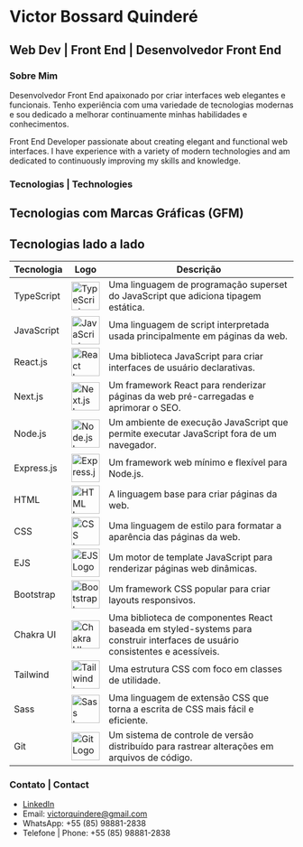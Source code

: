 # Victor Bossard Quinderé

## Web Dev | Front End | Desenvolvedor Front End

### Sobre Mim
Desenvolvedor Front End apaixonado por criar interfaces web elegantes e funcionais. Tenho experiência com uma variedade de tecnologias modernas e sou dedicado a melhorar continuamente minhas habilidades e conhecimentos.

Front End Developer passionate about creating elegant and functional web interfaces. I have experience with a variety of modern technologies and am dedicated to continuously improving my skills and knowledge.

### Tecnologias | Technologies
## Tecnologias com Marcas Gráficas (GFM)


## Tecnologias lado a lado

| Tecnologia | Logo | Descrição |
|---|---|---|
| TypeScript | <img src="https://raw.githubusercontent.com/microsoft/TypeScript/master/doc/typescript.svg" alt="TypeScript Logo" width="50" height="50" title="TypeScript"> | Uma linguagem de programação superset do JavaScript que adiciona tipagem estática. |
| JavaScript | <img src="https://upload.wikimedia.org/wikipedia/commons/thumb/9/99/JavaScript_logo.svg/1200px-JavaScript_logo.svg.png" alt="JavaScript Logo" width="50" height="50" title="JavaScript"> | Uma linguagem de script interpretada usada principalmente em páginas da web. |
| React.js | <img src="https://raw.githubusercontent.com/facebook/react/master/logo.svg" alt="React Logo" width="50" height="50" title="React.js"> | Uma biblioteca JavaScript para criar interfaces de usuário declarativas. |
| Next.js | <img src="https://raw.githubusercontent.com/vercel/next.js/master/logo.svg" alt="Next.js Logo" width="50" height="50" title="Next.js"> | Um framework React para renderizar páginas da web pré-carregadas e aprimorar o SEO. |
| Node.js | <img src="https://nodejs.org/static/images/logos/nodejs.svg" alt="Node.js Logo" width="50" height="50" title="Node.js"> | Um ambiente de execução JavaScript que permite executar JavaScript fora de um navegador. |
| Express.js | <img src="https://raw.githubusercontent.com/expressjs/express/master/logo/express.svg" alt="Express.js Logo" width="50" height="50" title="Express.js"> | Um framework web mínimo e flexível para Node.js. |
| HTML | <img src="https://www.w3.org/Graphics/HTML5/Logo/HTML5Symbol-128.png" alt="HTML Logo" width="50" height="50" title="HTML"> | A linguagem base para criar páginas da web. |
| CSS | <img src="https://cdn.jsdelivr.net/npm/vscode-icons@latest/icons/file-type-css.svg" alt="CSS Logo" width="50" height="50" title="CSS"> | Uma linguagem de estilo para formatar a aparência das páginas da web. |
| EJS | <img src="https://raw.githubusercontent.com/ejsjs/ejs/master/logo.svg" alt="EJS Logo" width="50" height="50" title="EJS"> | Um motor de template JavaScript para renderizar páginas web dinâmicas. |
| Bootstrap | <img src="https://getbootstrap.com/docs/5.2/assets/brand/bootstrap-logo.svg" alt="Bootstrap Logo" width="50" height="50" title="Bootstrap"> | Um framework CSS popular para criar layouts responsivos. |
| Chakra UI | <img src="https://raw.githubusercontent.com/chakra-ui/chakra-ui/master/logo.svg" alt="Chakra UI Logo" width="50" height="50" title="Chakra UI"> | Uma biblioteca de componentes React baseada em styled-systems para construir interfaces de usuário consistentes e acessíveis. |
| Tailwind | <img src="https://tailwindui.com/img/tailwind-css-icon.svg" alt="Tailwind Logo" width="50" height="50" title="Tailwind"> | Uma estrutura CSS com foco em classes de utilidade. |
| Sass | <img src="https://sass-lang.com/assets/img/sass-logo.svg" alt="Sass Logo" width="50" height="50" title="Sass"> | Uma linguagem de extensão CSS que torna a escrita de CSS mais fácil e eficiente. |
| Git | <img src="https://raw.githubusercontent.com/git-scm/git/master/artwork/logos/Git-Icon-128px.png" alt="Git Logo" width="50" height="50" title="Git"> | Um sistema de controle de versão distribuído para rastrear alterações em arquivos de código. |


### Contato | Contact
- [LinkedIn](https://www.linkedin.com/in/victorbossard/)
- Email: [victorquindere@gmail.com](mailto:victorquindere@gmail.com)
- WhatsApp: +55 (85) 98881-2838
- Telefone | Phone: +55 (85) 98881-2838



<!--
**b0ssard/b0ssard** is a ✨ _special_ ✨ repository because its `README.md` (this file) appears on your GitHub profile.

Here are some ideas to get you started:

- 🔭 I’m currently working on ...
- 🌱 I’m currently learning ...
- 👯 I’m looking to collaborate on ...
- 🤔 I’m looking for help with ...
- 💬 Ask me about ...
- 📫 How to reach me: ...
- 😄 Pronouns: ...
- ⚡ Fun fact: ...
-->
